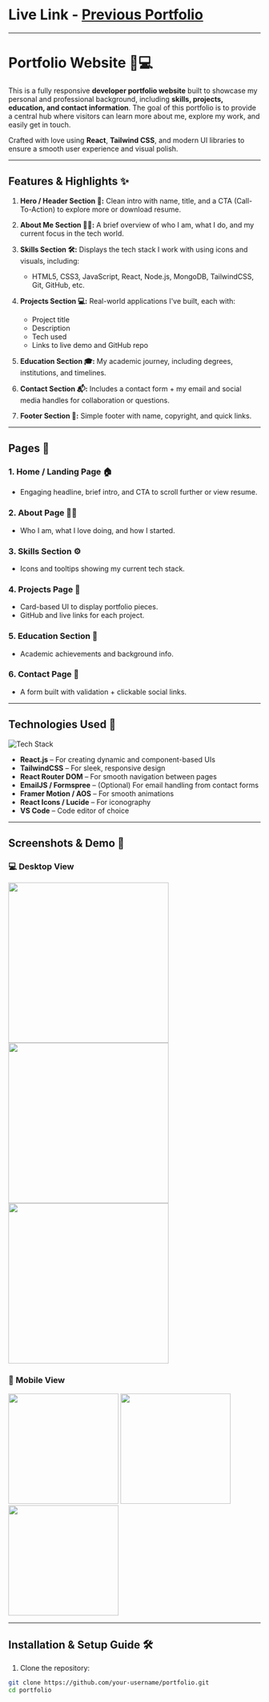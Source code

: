 # Live Link - [Previous Portfolio](https://animated-website-plum.vercel.app/)

---

# Portfolio Website 💼💻

This is a fully responsive **developer portfolio website** built to showcase my personal and professional background, including **skills, projects, education, and contact information**. The goal of this portfolio is to provide a central hub where visitors can learn more about me, explore my work, and easily get in touch.

Crafted with love using **React**, **Tailwind CSS**, and modern UI libraries to ensure a smooth user experience and visual polish.

---

## Features & Highlights ✨

1) **Hero / Header Section 🚀:** Clean intro with name, title, and a CTA (Call-To-Action) to explore more or download resume.

2) **About Me Section 🙋‍♂️:** A brief overview of who I am, what I do, and my current focus in the tech world.

3) **Skills Section 🛠:** Displays the tech stack I work with using icons and visuals, including:
   - HTML5, CSS3, JavaScript, React, Node.js, MongoDB, TailwindCSS, Git, GitHub, etc.

4) **Projects Section 💻:** Real-world applications I've built, each with:
   - Project title
   - Description
   - Tech used
   - Links to live demo and GitHub repo

5) **Education Section 🎓:** My academic journey, including degrees, institutions, and timelines.

6) **Contact Section 📬:** Includes a contact form + my email and social media handles for collaboration or questions.

7) **Footer Section 📎:** Simple footer with name, copyright, and quick links.

---

## Pages 📄

### 1. **Home / Landing Page** 🏠  
   - Engaging headline, brief intro, and CTA to scroll further or view resume.

### 2. **About Page** 👨‍💻  
   - Who I am, what I love doing, and how I started.

### 3. **Skills Section** ⚙️  
   - Icons and tooltips showing my current tech stack.

### 4. **Projects Page** 📁  
   - Card-based UI to display portfolio pieces.
   - GitHub and live links for each project.

### 5. **Education Section** 📘  
   - Academic achievements and background info.

### 6. **Contact Page** 💌  
   - A form built with validation + clickable social links.

---

## Technologies Used 🧰

![Tech Stack](https://skillicons.dev/icons?i=html,css,js,react,tailwind,nodejs,mongodb,git,github)

- **React.js** – For creating dynamic and component-based UIs
- **TailwindCSS** – For sleek, responsive design
- **React Router DOM** – For smooth navigation between pages
- **EmailJS / Formspree** – (Optional) For email handling from contact forms
- **Framer Motion / AOS** – For smooth animations
- **React Icons / Lucide** – For iconography
- **VS Code** – Code editor of choice

---

## Screenshots & Demo 📸

### 💻 Desktop View

<img src="https://your-image-link.com/desktop1.png" width="320">
<img src="https://your-image-link.com/desktop2.png" width="320">
<img src="https://your-image-link.com/desktop3.png" width="320">

### 📱 Mobile View

<img src="https://your-image-link.com/mobile1.png" width="220">
<img src="https://your-image-link.com/mobile2.png" width="220">
<img src="https://your-image-link.com/mobile3.png" width="220">

---

## Installation & Setup Guide 🛠️

1. Clone the repository:
```bash
git clone https://github.com/your-username/portfolio.git
cd portfolio
